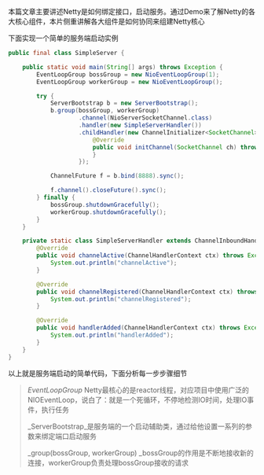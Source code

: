 本篇文章主要讲述Netty是如何绑定接口，启动服务。通过Demo来了解Netty的各大核心组件，本片侧重讲解各大组件是如何协同来组建Netty核心

下面实现一个简单的服务端启动实例

```java
public final class SimpleServer {

    public static void main(String[] args) throws Exception {
        EventLoopGroup bossGroup = new NioEventLoopGroup(1);
        EventLoopGroup workerGroup = new NioEventLoopGroup();

        try {
            ServerBootstrap b = new ServerBootstrap();
            b.group(bossGroup, workerGroup)
                    .channel(NioServerSocketChannel.class)
                    .handler(new SimpleServerHandler())
                    .childHandler(new ChannelInitializer<SocketChannel>() {
                        @Override
                        public void initChannel(SocketChannel ch) throws Exception {
                        }
                    });

            ChannelFuture f = b.bind(8888).sync();

            f.channel().closeFuture().sync();
        } finally {
            bossGroup.shutdownGracefully();
            workerGroup.shutdownGracefully();
        }
    }

    private static class SimpleServerHandler extends ChannelInboundHandlerAdapter {
        @Override
        public void channelActive(ChannelHandlerContext ctx) throws Exception {
            System.out.println("channelActive");
        }

        @Override
        public void channelRegistered(ChannelHandlerContext ctx) throws Exception {
            System.out.println("channelRegistered");
        }

        @Override
        public void handlerAdded(ChannelHandlerContext ctx) throws Exception {
            System.out.println("handlerAdded");
        }
    }
}
```

以上就是服务端启动的简单代码，下面分析每一步步骤细节

> _EventLoopGroup_ Netty最核心的是reactor线程，对应项目中使用广泛的NIOEventLoop，说白了：就是一个死循环，不停地检测IO时间，处理IO事件，执行任务
>
> _ServerBootstrap_是服务端的一个启动辅助类，通过给他设置一系列的参数来绑定端口启动服务
>
> _group\(bossGroup, workerGroup\) _bossGroup的作用是不断地接收新的连接，workerGroup负责处理bossGroup接收的请求




